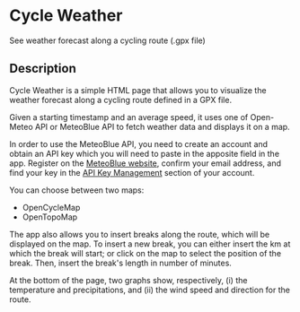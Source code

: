 # Cycle Weather
See weather forecast along a cycling route (.gpx file)

## Description
Cycle Weather is a simple HTML page that allows you to visualize the weather forecast along a cycling route defined in a GPX file. 

Given a starting timestamp and an average speed, it uses one of Open-Meteo API or MeteoBlue API to fetch weather data and displays it on a map.

In order to use the MeteoBlue API, you need to create an account and obtain an API key which you will need to paste in the apposite field in the app.
Register on the [MeteoBlue website](https://www.meteoblue.com/en/weather-api), confirm your email address, and find your key in the [API Key Management](https://www.meteoblue.com/en/weather-api/apikey/index) section of your account.

You can choose between two maps:
* OpenCycleMap
* OpenTopoMap

The app also allows you to insert breaks along the route, which will be displayed on the map. To insert a new break, you can either insert the km at which the break will start; or click on the map to select the position of the break. Then, insert the break's length in number of minutes.

At the bottom of the page, two graphs show, respectively, (i) the temperature and precipitations, and (ii) the wind speed and direction for the route.

